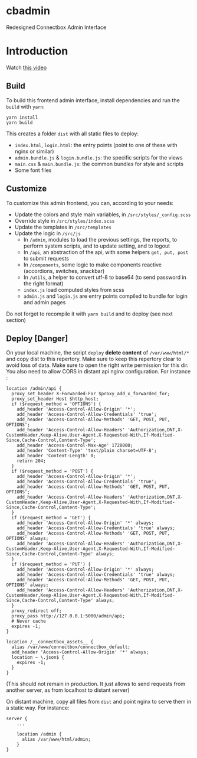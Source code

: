# cbadmin
Redesigned Connectbox Admin Interface

# Introduction
Watch [this video](https://www.loom.com/share/c8f7deb037b4445c8ad3be3e0f44318e?sharedAppSource=personal_library)

## Build

To build this frontend admin interface, install dependencies and run the `build` with `yarn`:

```
yarn install
yarn build
```

This creates a folder `dist` with all static files to deploy: 

- `index.html`, `login.html`: the entry points (point to one of these with nginx or similar)
- `admin.bundle.js` & `login.bundle.js`: the specific scripts for the views
- `main.css` & `main.bundle.js`: the common bundles for style and scripts
- Some font files

## Customize 

To customize this admin frontend, you can, according to your needs:

- Update the colors and style main variables, in `/src/styles/_config.scss`
- Override style in `/src/styles/index.scss`
- Update the templates in `/src/templates`
- Update the logic in `/src/js`
  - In `/admin`, modules to load the previous settings, the reports, to perform system scripts, and to update setting, and to logout
  - In `/api`, an abstraction of the api, with some helpers `get, put, post` to submit requests
  - In `/components`, some logic to make components reactive (accordions, switches, snackbar)
  - In `/utils`, a helper to convert utf-8 to base64 (to send password in the right format)
  - `index.js` load computed styles from scss
  - `admin.js` and `login.js` are entry points compiled to bundle for login and admin pages

Do not forget to recompile it with `yarn build` and to deploy (see next section)

## Deploy [Danger]

On your local machine, the script `deploy` __delete content__ of `/var/www/html/*` and copy dist to this repertory. Make sure to keep this repertory clear to avoid loss of data. Make sure to open the right write permission for this dir. You also need to allow CORS in distant api nginx configuration. For instance : 
```nginx
location /admin/api {
  proxy_set_header X-Forwarded-For $proxy_add_x_forwarded_for;
  proxy_set_header Host $http_host;
  if ($request_method = 'OPTIONS') {
    add_header 'Access-Control-Allow-Origin' '*';
    add_header 'Access-Control-Allow-Credentials' 'true';
    add_header 'Access-Control-Allow-Methods' 'GET, POST, PUT, OPTIONS';
    add_header 'Access-Control-Allow-Headers' 'Authorization,DNT,X-CustomHeader,Keep-Alive,User-Agent,X-Requested-With,If-Modified-Since,Cache-Control,Content-Type';
    add_header 'Access-Control-Max-Age' 1728000;
    add_header 'Content-Type' 'text/plain charset=UTF-8';
    add_header 'Content-Length' 0;
    return 204;
  }
  if ($request_method = 'POST') {
    add_header 'Access-Control-Allow-Origin' '*';
    add_header 'Access-Control-Allow-Credentials' 'true';
    add_header 'Access-Control-Allow-Methods' 'GET, POST, PUT,  OPTIONS';
    add_header 'Access-Control-Allow-Headers' 'Authorization,DNT,X-CustomHeader,Keep-Alive,User-Agent,X-Requested-With,If-Modified-Since,Cache-Control,Content-Type';
  }
  if ($request_method = 'GET') {
    add_header 'Access-Control-Allow-Origin' '*' always;
    add_header 'Access-Control-Allow-Credentials' 'true' always;
    add_header 'Access-Control-Allow-Methods' 'GET, POST, PUT, OPTIONS' always;
    add_header 'Access-Control-Allow-Headers' 'Authorization,DNT,X-CustomHeader,Keep-Alive,User-Agent,X-Requested-With,If-Modified-Since,Cache-Control,Content-Type' always;
  }
  if ($request_method = 'PUT') {
    add_header 'Access-Control-Allow-Origin' '*' always;
    add_header 'Access-Control-Allow-Credentials' 'true' always;
    add_header 'Access-Control-Allow-Methods' 'GET, POST, PUT, OPTIONS' always;
    add_header 'Access-Control-Allow-Headers' 'Authorization,DNT,X-CustomHeader,Keep-Alive,User-Agent,X-Requested-With,If-Modified-Since,Cache-Control,Content-Type' always;
  }
  proxy_redirect off;
  proxy_pass http://127.0.0.1:5000/admin/api;
  # Never cache
  expires -1;
}

location /__connectbox_assets__ {
  alias /var/www/connectbox/connectbox_default;
  add_header 'Access-Control-Allow-Origin' '*' always;
  location ~ \.json$ {
    expires -1;
  }
}
```
(This should not remain in production. It just allows to send requests from another server, as from localhost to distant server)


On distant machine, copy all files from `dist` and point nginx to serve them in a static way. For instance:
```nginx
server {
    ...
    
    location /admin {
      alias /var/www/html/admin;
    }
}
```
 